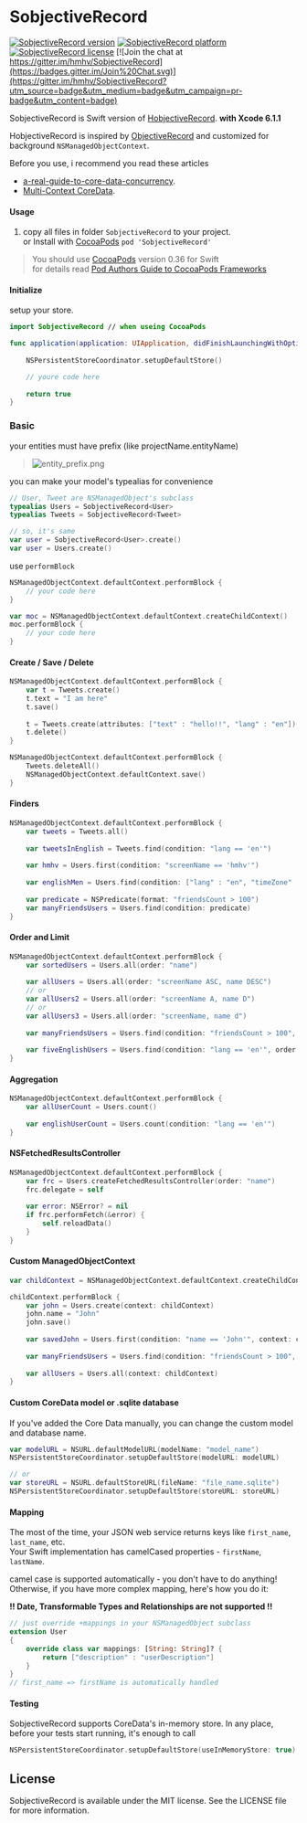 # SobjectiveRecord



[![SobjectiveRecord version](https://img.shields.io/cocoapods/v/SobjectiveRecord.svg?style=plastic)](http://cocoadocs.org/docsets/HobjectiveRecord) [![SobjectiveRecord platform](https://img.shields.io/cocoapods/p/SobjectiveRecord.svg?style=plastic)](http://cocoadocs.org/docsets/SobjectiveRecord) [![SobjectiveRecord license](https://img.shields.io/cocoapods/l/SobjectiveRecord.svg?style=plastic)](http://opensource.org/licenses/MIT) [![Join the chat at https://gitter.im/hmhv/SobjectiveRecord](https://badges.gitter.im/Join%20Chat.svg)](https://gitter.im/hmhv/SobjectiveRecord?utm_source=badge&utm_medium=badge&utm_campaign=pr-badge&utm_content=badge)

SobjectiveRecord is Swift version of [HobjectiveRecord](https://github.com/hmhv/HobjectiveRecord).
**with Xcode 6.1.1**

HobjectiveRecord is inspired by [ObjectiveRecord](https://github.com/supermarin/ObjectiveRecord) and customized for background `NSManagedObjectContext`.

Before you use, i recommend you read these articles

- [a-real-guide-to-core-data-concurrency](http://quellish.tumblr.com/post/97430076027/a-real-guide-to-core-data-concurrency).
- [Multi-Context CoreData](http://www.cocoanetics.com/2012/07/multi-context-coredata/).

#### Usage

1. copy all files in folder `SobjectiveRecord` to your project.<br>
   or Install with [CocoaPods](http://cocoapods.org) `pod 'SobjectiveRecord'`

> You should use [CocoaPods](http://cocoapods.org) version 0.36 for Swift<br>
> for details read [Pod Authors Guide to CocoaPods Frameworks](http://blog.cocoapods.org/Pod-Authors-Guide-to-CocoaPods-Frameworks/)

#### Initialize

setup your store.

``` swift
import SobjectiveRecord // when useing CocoaPods

func application(application: UIApplication, didFinishLaunchingWithOptions launchOptions: [NSObject: AnyObject]?) -> Bool {
    
    NSPersistentStoreCoordinator.setupDefaultStore()

	// youre code here
	
    return true
}
```

### Basic


your entities must have prefix (like projectName.entityName)

> ![entity_prefix.png](https://qiita-image-store.s3.amazonaws.com/0/25832/16d58c4f-b0a8-1240-3488-b9751ea21b1d.png "entity_prefix.png")


you can make your model's typealias for convenience

``` swift
// User, Tweet are NSManagedObject's subclass
typealias Users = SobjectiveRecord<User>
typealias Tweets = SobjectiveRecord<Tweet>

// so, it's same
var user = SobjectiveRecord<User>.create()
var user = Users.create()
```

use `performBlock`

``` swift
NSManagedObjectContext.defaultContext.performBlock {
    // your code here
}

var moc = NSManagedObjectContext.defaultContext.createChildContext()
moc.performBlock {
    // your code here
}
```


#### Create / Save / Delete

``` swift
NSManagedObjectContext.defaultContext.performBlock {
    var t = Tweets.create()
    t.text = "I am here"
    t.save()
    
    t = Tweets.create(attributes: ["text" : "hello!!", "lang" : "en"])
    t.delete()
}

NSManagedObjectContext.defaultContext.performBlock {
    Tweets.deleteAll()
    NSManagedObjectContext.defaultContext.save()
}
```

#### Finders

``` swift
NSManagedObjectContext.defaultContext.performBlock {
    var tweets = Tweets.all()
    
    var tweetsInEnglish = Tweets.find(condition: "lang == 'en'")
    
    var hmhv = Users.first(condition: "screenName == 'hmhv'")
    
    var englishMen = Users.find(condition: ["lang" : "en", "timeZone" : "London"])
    
    var predicate = NSPredicate(format: "friendsCount > 100")
    var manyFriendsUsers = Users.find(condition: predicate)
}
```

#### Order and Limit

``` swift
NSManagedObjectContext.defaultContext.performBlock {
    var sortedUsers = Users.all(order: "name")
    
    var allUsers = Users.all(order: "screenName ASC, name DESC")
    // or
    var allUsers2 = Users.all(order: "screenName A, name D")
    // or
    var allUsers3 = Users.all(order: "screenName, name d")
    
    var manyFriendsUsers = Users.find(condition: "friendsCount > 100", order: "screenName DESC")
    
    var fiveEnglishUsers = Users.find(condition: "lang == 'en'", order: "screenName ASC", fetchLimit: 5)
}
```

#### Aggregation

``` swift
NSManagedObjectContext.defaultContext.performBlock {
    var allUserCount = Users.count()
    
    var englishUserCount = Users.count(condition: "lang == 'en'")
}
```

#### NSFetchedResultsController

``` swift
NSManagedObjectContext.defaultContext.performBlock {
    var frc = Users.createFetchedResultsController(order: "name")
    frc.delegate = self
    
    var error: NSError? = nil
    if frc.performFetch(&error) {
        self.reloadData()
    }
}
```

#### Custom ManagedObjectContext

``` swift
var childContext = NSManagedObjectContext.defaultContext.createChildContext()

childContext.performBlock {
    var john = Users.create(context: childContext)
    john.name = "John"
    john.save()
    
    var savedJohn = Users.first(condition: "name == 'John'", context: childContext)
    
    var manyFriendsUsers = Users.find(condition: "friendsCount > 100", order: "screenName DESC", context: childContext)
    
    var allUsers = Users.all(context: childContext)
}
```

#### Custom CoreData model or .sqlite database

If you've added the Core Data manually, you can change the custom model and database name.

``` swift
var modelURL = NSURL.defaultModelURL(modelName: "model_name")
NSPersistentStoreCoordinator.setupDefaultStore(modelURL: modelURL)

// or
var storeURL = NSURL.defaultStoreURL(fileName: "file_name.sqlite")
NSPersistentStoreCoordinator.setupDefaultStore(storeURL: storeURL)
```



#### Mapping

The most of the time, your JSON web service returns keys like `first_name`, `last_name`, etc. <br/>
Your Swift implementation has camelCased properties - `firstName`, `lastName`.<br/>

camel case is supported automatically - you don't have to do anything! Otherwise, if you have more complex mapping, here's how you do it:

**!! Date, Transformable Types and Relationships are not supported !!**

``` swift
// just override +mappings in your NSManagedObject subclass
extension User
{
    override class var mappings: [String: String]? {
        return ["description" : "userDescription"]
    }
}
// first_name => firstName is automatically handled
```

#### Testing

SobjectiveRecord supports CoreData's in-memory store. In any place, before your tests start running, it's enough to call

``` swift
NSPersistentStoreCoordinator.setupDefaultStore(useInMemoryStore: true)
```


## License

SobjectiveRecord is available under the MIT license. See the LICENSE file
for more information.
